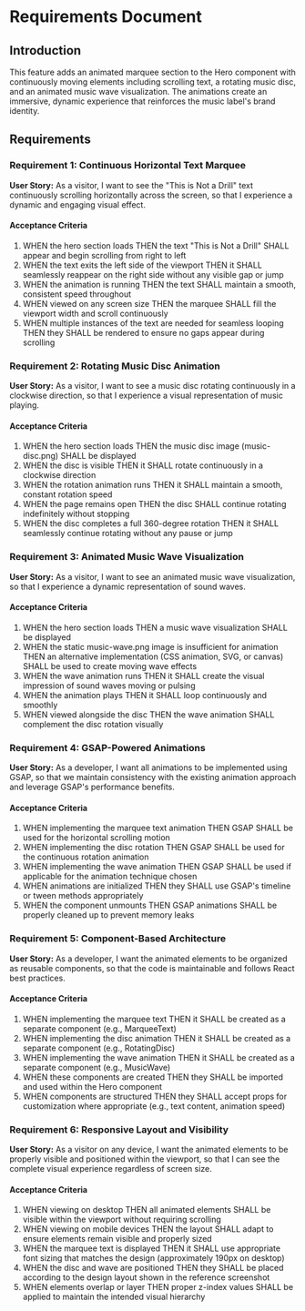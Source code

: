 # Requirements Document

## Introduction

This feature adds an animated marquee section to the Hero component with continuously moving elements including scrolling text, a rotating music disc, and an animated music wave visualization. The animations create an immersive, dynamic experience that reinforces the music label's brand identity.

## Requirements

### Requirement 1: Continuous Horizontal Text Marquee

**User Story:** As a visitor, I want to see the "This is Not a Drill" text continuously scrolling horizontally across the screen, so that I experience a dynamic and engaging visual effect.

#### Acceptance Criteria

1. WHEN the hero section loads THEN the text "This is Not a Drill" SHALL appear and begin scrolling from right to left
2. WHEN the text exits the left side of the viewport THEN it SHALL seamlessly reappear on the right side without any visible gap or jump
3. WHEN the animation is running THEN the text SHALL maintain a smooth, consistent speed throughout
4. WHEN viewed on any screen size THEN the marquee SHALL fill the viewport width and scroll continuously
5. WHEN multiple instances of the text are needed for seamless looping THEN they SHALL be rendered to ensure no gaps appear during scrolling

### Requirement 2: Rotating Music Disc Animation

**User Story:** As a visitor, I want to see a music disc rotating continuously in a clockwise direction, so that I experience a visual representation of music playing.

#### Acceptance Criteria

1. WHEN the hero section loads THEN the music disc image (music-disc.png) SHALL be displayed
2. WHEN the disc is visible THEN it SHALL rotate continuously in a clockwise direction
3. WHEN the rotation animation runs THEN it SHALL maintain a smooth, constant rotation speed
4. WHEN the page remains open THEN the disc SHALL continue rotating indefinitely without stopping
5. WHEN the disc completes a full 360-degree rotation THEN it SHALL seamlessly continue rotating without any pause or jump

### Requirement 3: Animated Music Wave Visualization

**User Story:** As a visitor, I want to see an animated music wave visualization, so that I experience a dynamic representation of sound waves.

#### Acceptance Criteria

1. WHEN the hero section loads THEN a music wave visualization SHALL be displayed
2. WHEN the static music-wave.png image is insufficient for animation THEN an alternative implementation (CSS animation, SVG, or canvas) SHALL be used to create moving wave effects
3. WHEN the wave animation runs THEN it SHALL create the visual impression of sound waves moving or pulsing
4. WHEN the animation plays THEN it SHALL loop continuously and smoothly
5. WHEN viewed alongside the disc THEN the wave animation SHALL complement the disc rotation visually

### Requirement 4: GSAP-Powered Animations

**User Story:** As a developer, I want all animations to be implemented using GSAP, so that we maintain consistency with the existing animation approach and leverage GSAP's performance benefits.

#### Acceptance Criteria

1. WHEN implementing the marquee text animation THEN GSAP SHALL be used for the horizontal scrolling motion
2. WHEN implementing the disc rotation THEN GSAP SHALL be used for the continuous rotation animation
3. WHEN implementing the wave animation THEN GSAP SHALL be used if applicable for the animation technique chosen
4. WHEN animations are initialized THEN they SHALL use GSAP's timeline or tween methods appropriately
5. WHEN the component unmounts THEN GSAP animations SHALL be properly cleaned up to prevent memory leaks

### Requirement 5: Component-Based Architecture

**User Story:** As a developer, I want the animated elements to be organized as reusable components, so that the code is maintainable and follows React best practices.

#### Acceptance Criteria

1. WHEN implementing the marquee text THEN it SHALL be created as a separate component (e.g., MarqueeText)
2. WHEN implementing the disc animation THEN it SHALL be created as a separate component (e.g., RotatingDisc)
3. WHEN implementing the wave animation THEN it SHALL be created as a separate component (e.g., MusicWave)
4. WHEN these components are created THEN they SHALL be imported and used within the Hero component
5. WHEN components are structured THEN they SHALL accept props for customization where appropriate (e.g., text content, animation speed)

### Requirement 6: Responsive Layout and Visibility

**User Story:** As a visitor on any device, I want the animated elements to be properly visible and positioned within the viewport, so that I can see the complete visual experience regardless of screen size.

#### Acceptance Criteria

1. WHEN viewing on desktop THEN all animated elements SHALL be visible within the viewport without requiring scrolling
2. WHEN viewing on mobile devices THEN the layout SHALL adapt to ensure elements remain visible and properly sized
3. WHEN the marquee text is displayed THEN it SHALL use appropriate font sizing that matches the design (approximately 190px on desktop)
4. WHEN the disc and wave are positioned THEN they SHALL be placed according to the design layout shown in the reference screenshot
5. WHEN elements overlap or layer THEN proper z-index values SHALL be applied to maintain the intended visual hierarchy
